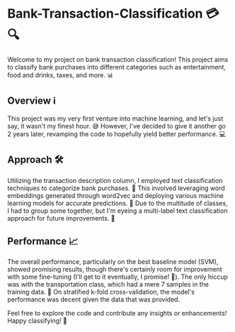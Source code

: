 # Bank-Transaction-Classification 💳🔍
Welcome to my project on bank transaction classification! This project aims to classify bank purchases into different categories such as entertainment, food and drinks, taxes, and more. 📊

## Overview ℹ️
This project was my very first venture into machine learning, and let's just say, it wasn't my finest hour. 😅 However, I've decided to give it another go 2 years later, revamping the code to hopefully yield better performance. 💻

## Approach 🛠️
Utilizing the transaction description column, I employed text classification techniques to categorize bank purchases. 📝 This involved leveraging word embeddings generated through word2vec and deploying various machine learning models for accurate predictions. 🤖 Due to the multitude of classes, I had to group some together, but I'm eyeing a multi-label text classification approach for future improvements. 🌟

## Performance 📈
The overall performance, particularly on the best baseline model (SVM), showed promising results, though there's certainly room for improvement with some fine-tuning (I'll get to it eventually, I promise! 🙈). The only hiccup was with the transportation class, which had a mere 7 samples in the training data. 🚗 On stratified k-fold cross-validation, the model's performance was decent given the data that was provided.

Feel free to explore the code and contribute any insights or enhancements! Happy classifying! 🎉
